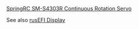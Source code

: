 
[SpringRC SM-S4303R Continuous Rotation Servo](https://www.pololu.com/product/1248)

See also [rusEFI Display](https://rusefi.com/forum/viewtopic.php?f=4&t=775)
